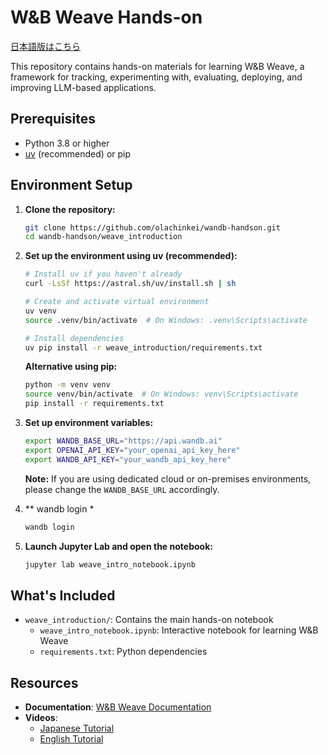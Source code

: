 # W&B Weave Hands-on

[日本語版はこちら](README_JP.md)

This repository contains hands-on materials for learning W&B Weave, a framework for tracking, experimenting with, evaluating, deploying, and improving LLM-based applications.

## Prerequisites

- Python 3.8 or higher
- [uv](https://github.com/astral-sh/uv) (recommended) or pip

## Environment Setup

1. **Clone the repository:**
   ```bash
   git clone https://github.com/olachinkei/wandb-handson.git
   cd wandb-handson/weave_introduction
   ```

2. **Set up the environment using uv (recommended):**
   ```bash
   # Install uv if you haven't already
   curl -LsSf https://astral.sh/uv/install.sh | sh

   # Create and activate virtual environment
   uv venv
   source .venv/bin/activate  # On Windows: .venv\Scripts\activate

   # Install dependencies
   uv pip install -r weave_introduction/requirements.txt
   ```

   **Alternative using pip:**
   ```bash
   python -m venv venv
   source venv/bin/activate  # On Windows: venv\Scripts\activate
   pip install -r requirements.txt
   ```

3. **Set up environment variables:**
   ```bash
   export WANDB_BASE_URL="https://api.wandb.ai"
   export OPENAI_API_KEY="your_openai_api_key_here"
   export WANDB_API_KEY="your_wandb_api_key_here"
   ```
   
   **Note:** If you are using dedicated cloud or on-premises environments, please change the `WANDB_BASE_URL` accordingly.

4. ** wandb login *
   ```bash  
   wandb login
   ```

5. **Launch Jupyter Lab and open the notebook:**
   ```bash
   jupyter lab weave_intro_notebook.ipynb
   ```

## What's Included

- `weave_introduction/`: Contains the main hands-on notebook
  - `weave_intro_notebook.ipynb`: Interactive notebook for learning W&B Weave
  - `requirements.txt`: Python dependencies

## Resources

- **Documentation**: [W&B Weave Documentation](https://weave-docs.wandb.ai/)
- **Videos**:
  - [Japanese Tutorial](https://www.youtube.com/watch?v=Ua0Wx9fqhDo&t=295s)
  - [English Tutorial](https://www.youtube.com/watch?v=sJNjw6U2Tvg&t=522s) 